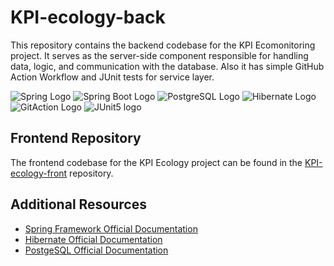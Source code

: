 # KPI-ecology-back

This repository contains the backend codebase for the KPI Ecomonitoring project. It serves as the server-side component responsible for handling data, logic, and communication with the database. Also it has simple GitHub Action Workflow and JUnit tests for service layer.

![Spring Logo](https://img.shields.io/badge/Spring-6DB33F?style=for-the-badge&logo=spring&logoColor=white) ![Spring Boot Logo](https://img.shields.io/badge/Spring_Boot-F2F4F9?style=for-the-badge&logo=spring-boot) ![PostgreSQL Logo](https://img.shields.io/badge/PostgreSQL-316192?style=for-the-badge&logo=postgresql&logoColor=white) ![Hibernate Logo](https://img.shields.io/badge/Hibernate-59666C?style=for-the-badge&logo=Hibernate&logoColor=white) ![GitAction Logo](https://img.shields.io/badge/GitHub_Actions-2088FF?style=for-the-badge&logo=github-actions&logoColor=white) ![JUnit5 logo](https://img.shields.io/badge/Junit5-25A162?style=for-the-badge&logo=junit5&logoColor=white)

## Frontend Repository

The frontend codebase for the KPI Ecology project can be found in the [KPI-ecology-front](https://github.com/DenysLiubchenko/KPI-ecology-front) repository.

## Additional Resources
- [Spring Framework Official Documentation](https://spring.io/guides)
- [Hibernate Official Documentation](https://hibernate.org/orm/documentation/5.5/)
- [PostgeSQL Official Documentation](https://www.postgresql.org/docs/current/index.html)
